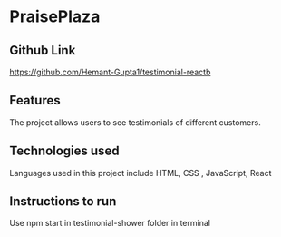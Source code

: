 # PraisePlaza


## Github Link
https://github.com/Hemant-Gupta1/testimonial-reactb


## Features
The project allows users to see testimonials of different customers.



## Technologies used
Languages used in this project include HTML, CSS , JavaScript, React

## Instructions to run
Use npm start in testimonial-shower folder in terminal







